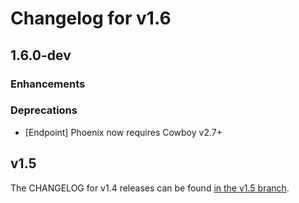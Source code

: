 # Changelog for v1.6

## 1.6.0-dev

### Enhancements

### Deprecations

  * [Endpoint] Phoenix now requires Cowboy v2.7+

## v1.5

The CHANGELOG for v1.4 releases can be found [in the v1.5 branch](https://github.com/phoenixframework/phoenix/blob/v1.5/CHANGELOG.md).
